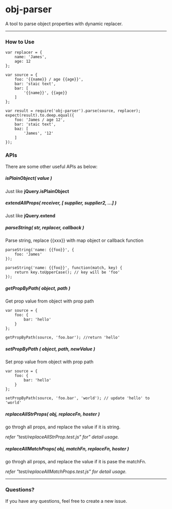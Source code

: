 obj-parser
==========
A tool to parse object properties with dynamic replacer.

---
### How to Use

    var replacer = {
        name: 'James',
        age: 12
    };

    var source = {
        foo: '{{name}} / age {{age}}',
        bar: 'staic text',
        bar: [
            '{{name}}', {{age}}
        ]
    };

    var result = require('obj-parser').parse(source, replacer);
    expect(result).to.deep.equal({
        foo: 'James / age 12',
        bar: 'staic text',
        baz: [
            'James', '12'
        ]
    });


### APIs

There are some other useful APIs as below:

##### isPlainObject( value )
Just like **jQuery.isPlainObject**

##### extendAllProps( receiver, [ supplier, supplier2, ...] )
Just like **jQuery.extend**

##### parseString( str, replacer, callback )
Parse string, replace {{xxx}} with map object or callback function

    parseString('name: {{foo}}', {
        foo: 'James'
    });

    parseString('name: {{foo}}', function(match, key) {
        return key.toUpperCase(); // key will be 'foo'
    });    
    
##### getPropByPath( object, path )
Get prop value from object with prop path

    var source = {
        foo: {
            bar: 'hello'
        }
    };
    
    getPropByPath(source, 'foo.bar'); //return 'hello'
    
##### setPropByPath ( object, path, newValue )
Set prop value from object with prop path

    var source = {
        foo: {
            bar: 'hello'
        }
    };
    
    setPropByPath(source, 'foo.bar', 'world'); // update 'hello' to 'world'
    
##### replaceAllStrProps( obj, replaceFn, hoster )
go throgh all props, and replace the value if it is string.

*refer "test/replaceAllStrProp.test.js" for" detail usage.*

##### replaceAllMatchProps( obj, matchFn, replaceFn, hoster )
go throgh all props, and replace the value if it is pase the matchFn.

*refer "test/replaceAllMatchProps.test.js" for detail usage.*

---
### Questions?

If you have any questions, feel free to create a new issue.
